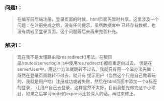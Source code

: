 ### 问题1：
> 在编写前后端注册，登录页面的时候，html页面先暂时共享，这里涉及一个问题：在注册完成之后，没有任何提示，虽然数据库中
已经存有数据，也没有跳转至登录页面。这个问题等后来再来完善补充。

### 解决1：
> 现在我不是太懂路由和res.redirect()用法。在根目录/routes/serverlogin.js中使用res.redirect()都能重定向过去。
但是在serverUser中，用这个方法就跳转不过去。我就只有用一个笨办法先做：既然在登录页面跳转不过去，就只有
提示用户（当然这个只是自己做着玩的，我就是用户哈）注册成功或者失败，然后在html页面中添加一个a标签的登录，
让用户自己去登录，这样显然不太好，目前我想先做完这个小项目，如果之后学习node的express比较深入的话，再过来修正。



